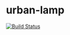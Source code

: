 # urban-lamp
[![Build Status](https://travis-ci.com/mlackman/urban-lamp.svg?branch=master)](https://travis-ci.com/mlackman/urban-lamp)
